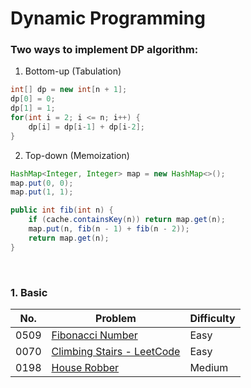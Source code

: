 # Dynamic Programming

### Two ways to implement DP algorithm:

1. Bottom-up (Tabulation)

```java
int[] dp = new int[n + 1];
dp[0] = 0;
dp[1] = 1;
for(int i = 2; i <= n; i++) {
	dp[i] = dp[i-1] + dp[i-2];
}
```

2. Top-down (Memoization)

```java
HashMap<Integer, Integer> map = new HashMap<>();
map.put(0, 0);
map.put(1, 1);

public int fib(int n) {
    if (cache.containsKey(n)) return map.get(n);
    map.put(n, fib(n - 1) + fib(n - 2));
    return map.get(n);
}
```

<br>

### 1. Basic

| No.  | Problem                                                      | Difficulty |
| ---- | ------------------------------------------------------------ | ---------- |
| 0509 | [Fibonacci Number](https://leetcode.com/problems/fibonacci-number/) | Easy       |
| 0070 | [Climbing Stairs - LeetCode](https://leetcode.com/problems/climbing-stairs/) | Easy       |
| 0198 | [House Robber](https://leetcode.com/problems/house-robber/)  | Medium     |

